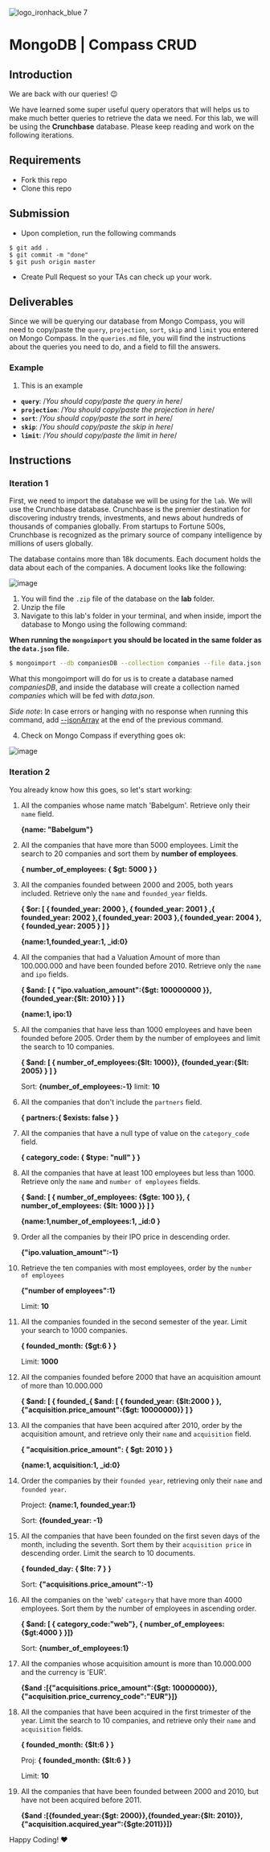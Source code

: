 ![logo_ironhack_blue 7](https://user-images.githubusercontent.com/23629340/40541063-a07a0a8a-601a-11e8-91b5-2f13e4e6b441.png)

# MongoDB | Compass CRUD

## Introduction

We are back with our queries! :wink:

We have learned some super useful query operators that will helps us to make much better queries to retrieve the data we need. For this lab, we will be using the **Crunchbase** database. Please keep reading and work on the following iterations.

## Requirements

- Fork this repo
- Clone this repo

## Submission

- Upon completion, run the following commands

```
$ git add .
$ git commit -m "done"
$ git push origin master
```

- Create Pull Request so your TAs can check up your work.

## Deliverables

Since we will be querying our database from Mongo Compass, you will need to copy/paste the `query`, `projection`, `sort`, `skip` and `limit` you entered on Mongo Compass. In the `queries.md` file, you will find the instructions about the queries you need to do, and a field to fill the answers.

### Example

1. This is an example

- **`query`**: /_You should copy/paste the query in here_/
- **`projection`**: /_You should copy/paste the projection in here_/
- **`sort`**: /_You should copy/paste the sort in here_/
- **`skip`**: /_You should copy/paste the skip in here_/
- **`limit`**: /_You should copy/paste the limit in here_/

## Instructions

### Iteration 1

First, we need to import the database we will be using for the `lab`. We will use the Crunchbase database. Crunchbase is the premier destination for discovering industry trends, investments, and news about hundreds of thousands of companies globally. From startups to Fortune 500s, Crunchbase is recognized as the primary source of company intelligence by millions of users globally.

The database contains more than 18k documents. Each document holds the data about each of the companies. A document looks like the following:

![image](https://user-images.githubusercontent.com/23629340/36494916-d6db1770-1733-11e8-903e-5119b3c1b688.png)

1. You will find the `.zip` file of the database on the **lab** folder.
2. Unzip the file
3. Navigate to this lab's folder in your terminal, and when inside, import the database to Mongo using the following command:

**When running the `mongoimport` you should be located in the same folder as the `data.json` file.**

```bash
$ mongoimport --db companiesDB --collection companies --file data.json
```

What this mongoimport will do for us is to create a database named _companiesDB_, and inside the database will create a collection named _companies_ which will be fed with _data.json_.

_Side note_: In case errors or hanging with no response when running this command, add [--jsonArray](https://docs.mongodb.com/manual/reference/program/mongoimport/#cmdoption-mongoimport-jsonarray) at the end of the previous command.

4. Check on Mongo Compass if everything goes ok:

![image](https://user-images.githubusercontent.com/23629340/36534191-1f1bc5ec-17c6-11e8-9463-4945679b98c0.png)

### Iteration 2

You already know how this goes, so let's start working:

1. All the companies whose name match 'Babelgum'. Retrieve only their `name` field.

   **{name: "Babelgum"}**

2. All the companies that have more than 5000 employees. Limit the search to 20 companies and sort them by **number of employees**.

   **{ number_of_employees: { $gt: 5000  }  }**

3. All the companies founded between 2000 and 2005, both years included. Retrieve only the `name` and `founded_year` fields.

   **{ $or: [ { founded_year: 2000 }, { founded_year: 2001 } ,{ founded_year: 2002 },{ founded_year: 2003 },{ founded_year: 2004 },{ founded_year: 2005 } ]   }**

   **{name:1,founded_year:1, _id:0}**

4. All the companies that had a Valuation Amount of more than 100.000.000 and have been founded before 2010. Retrieve only the `name` and `ipo` fields.

   **{ $and: [ { "ipo.valuation_amount":{$gt: 100000000 }}, {founded_year:{$lt: 2010} } ] }**

   **{name:1, ipo:1}**

5. All the companies that have less than 1000 employees and have been founded before 2005. Order them by the number of employees and limit the search to 10 companies.

   **{ $and: [ { number_of_employees:{$lt: 1000}}, {founded_year:{$lt: 2005} } ] }**

   Sort: **{number_of_employees:-1}**
   limit: **10**

6. All the companies that don't include the `partners` field.

   **{ partners:{ $exists: false  }   }**

7. All the companies that have a null type of value on the `category_code` field.

   **{ category_code: { $type: "null"   } }**

8. All the companies that have at least 100 employees but less than 1000. Retrieve only the `name` and `number of employees` fields.

   **{ $and: [ { number_of_employees: {$gte: 100 }}, { number_of_employees: {$lt: 1000 }}  ]   }**

   **{name:1,number_of_employees:1, _id:0 }**

9. Order all the companies by their IPO price in descending order.

   **{"ipo.valuation_amount":-1}**

10. Retrieve the ten companies with most employees, order by the `number of employees`

    **{"number of employees":1}**

    Limit: **10**

11. All the companies founded in the second semester of the year. Limit your search to 1000 companies.

    **{ founded_month: {$gt:6 }  }**

    Limit: **1000**

12. All the companies founded before 2000 that have an acquisition amount of more than 10.000.000

    **{ $and: [ { founded_{ $and: [ { founded_year: {$lt:2000 }  }, {"acquisition.price_amount":{$gt: 10000000}}  ]   }**

13. All the companies that have been acquired after 2010, order by the acquisition amount, and retrieve only their `name` and `acquisition` field.

    **{ "acquisition.price_amount": { $gt: 2010  }  }**

    **{name:1, acquisition:1, _id:0}**

14. Order the companies by their `founded year`, retrieving only their `name` and `founded year`.

    Project: **{name:1, founded_year:1}**

    Sort: **{founded_year: -1}**

15. All the companies that have been founded on the first seven days of the month, including the seventh. Sort them by their `acquisition price` in descending order. Limit the search to 10 documents.

    **{ founded_day: { $lte: 7  }  }**

    Sort: **{"acquisitions.price_amount":-1}**

16. All the companies on the 'web' `category` that have more than 4000 employees. Sort them by the number of employees in ascending order.

    **{ $and: [ { category_code:"web"}, { number_of_employees: {$gt:4000 }  }]}**

    Sort: **{number_of_employees:1}**

17. All the companies whose acquisition amount is more than 10.000.000 and the currency is 'EUR'.

    **{$and :[{"acquisitions.price_amount":{$gt: 10000000}},{"acquisition.price_currency_code":"EUR"}]}**

18. All the companies that have been acquired in the first trimester of the year. Limit the search to 10 companies, and retrieve only their `name` and `acquisition` fields.

    **{ founded_month: {$lt:6 }  }**

    Proj: **{ founded_month: {$lt:6 }  }**

    Limit: **10**

19. All the companies that have been founded between 2000 and 2010, but have not been acquired before 2011.

    **{$and :[{founded_year:{$gt: 2000}},{founded_year:{$lt: 2010}},{"acquisition.acquired_year":{$gte:2011}}]}**

Happy Coding! :heart:
